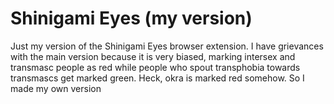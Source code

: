 # Shinigami Eyes (my version)

Just my version of the Shinigami Eyes browser extension. I have grievances with the main version because it is very biased, marking intersex and transmasc people as red while people who spout transphobia towards transmascs get marked green. Heck, okra is marked red somehow. So I made my own version

